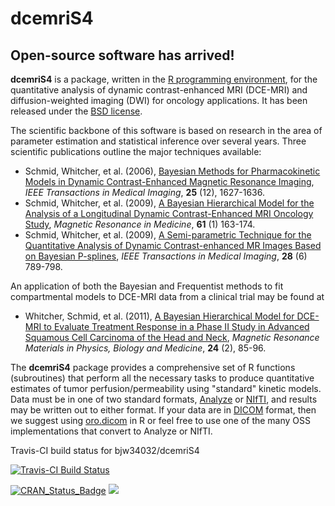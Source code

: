 # dcemriS4

## Open-source software has arrived!

**dcemriS4** is a package, written in the <a href="http://www.r-project.org/">R programming environment</a>, for the quantitative analysis of dynamic contrast-enhanced MRI (DCE-MRI) and diffusion-weighted imaging (DWI) for oncology applications. It has been released under the <a href="http://www.opensource.org/licenses/bsd-license.php">BSD license</a>.

The scientific backbone of this software is based on research in the area of parameter estimation and statistical inference over several years. Three scientific publications outline the major techniques available:

* Schmid, Whitcher, et al. (2006), <a href="http://dx.doi.org/10.1109/TMI.2006.884210">Bayesian Methods for Pharmacokinetic Models in Dynamic Contrast-Enhanced Magnetic Resonance Imaging</a>, *IEEE Transactions in Medical Imaging*, **25** (12), 1627-1636.
* Schmid, Whitcher, et al. (2009), <a href="http://dx.doi.org/10.1002/mrm.21807">A Bayesian Hierarchical Model for the Analysis of a Longitudinal Dynamic Contrast-Enhanced MRI Oncology Study</a>, *Magnetic Resonance in Medicine*, **61** (1) 163-174.
* Schmid, Whitcher, et al. (2009), <a href="http://dx.doi.org/10.1109/TMI.2008.2007326">A Semi-parametric Technique for the Quantitative Analysis of Dynamic Contrast-enhanced MR Images Based on Bayesian P-splines</a>, *IEEE Transactions in Medical Imaging*, **28** (6) 789-798. 

An application of both the Bayesian and Frequentist methods to fit compartmental models to DCE-MRI data from a clinical trial may be found at

* Whitcher, Schmid, et al. (2011), <a href="http://dx.doi.org/10.1007/s10334-010-0238-3">A Bayesian Hierarchical Model for DCE-MRI to Evaluate Treatment Response in a Phase II Study in Advanced Squamous Cell Carcinoma of the Head and Neck</a>, *Magnetic Resonance Materials in Physics, Biology and Medicine*, **24** (2), 85-96.

The **dcemriS4** package provides a comprehensive set of R functions (subroutines) that perform all the necessary tasks to produce quantitative estimates of tumor perfusion/permeability using "standard" kinetic models. Data must be in one of two standard formats,	<a href="http://www.mayo.edu/bir/PDF/ANALYZE75.pdf">Analyze</a> or <a href="http://nifti.nimh.nih.gov/">NIfTI</a>, and results may be written out to either format.  If your data are in <a href="http://medical.nema.org">DICOM</a> format, then we suggest using <a href="https://github.com/bjw34032/oro.dicom">oro.dicom</a> in R or feel free to use one of the many OSS implementations that convert to Analyze or NIfTI.

Travis-CI build status for bjw34032/dcemriS4

[![Travis-CI Build Status](https://travis-ci.org/bjw34032/dcemriS4.svg?branch=master)](https://travis-ci.org/bjw34032/dcemriS4)

[![CRAN_Status_Badge](http://www.r-pkg.org/badges/version/dcemriS4)](http://cran.rstudio.com/web/packages/dcemriS4/index.html)
[![](http://cranlogs.r-pkg.org/badges/grand-total/dcemriS4)](http://cran.rstudio.com/web/packages/dcemriS4/index.html)
